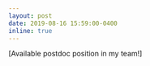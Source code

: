 ```yaml
---
layout: post
date: 2019-08-16 15:59:00-0400
inline: true
---
```


[Available postdoc position in my team!]
